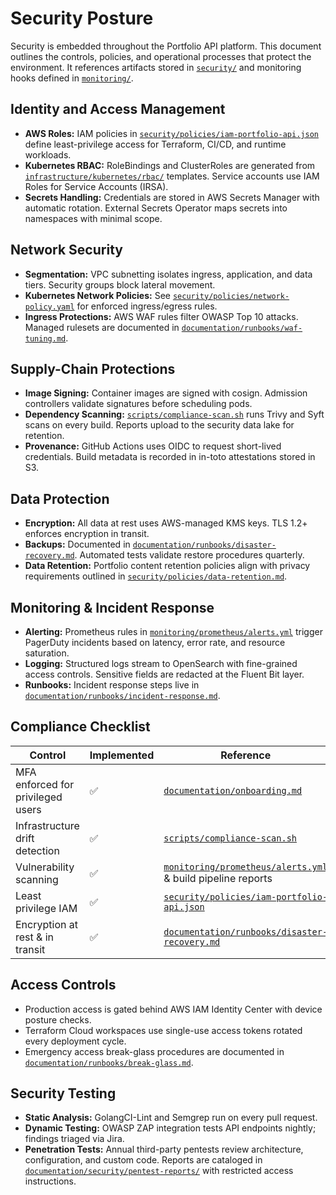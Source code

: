 # Security Posture

Security is embedded throughout the Portfolio API platform. This document outlines the controls, policies, and operational processes that protect the environment. It references artifacts stored in [`security/`](./security/) and monitoring hooks defined in [`monitoring/`](./monitoring/).

## Identity and Access Management

- **AWS Roles:** IAM policies in [`security/policies/iam-portfolio-api.json`](./security/policies/iam-portfolio-api.json) define least-privilege access for Terraform, CI/CD, and runtime workloads.
- **Kubernetes RBAC:** RoleBindings and ClusterRoles are generated from [`infrastructure/kubernetes/rbac/`](./infrastructure/kubernetes/rbac/) templates. Service accounts use IAM Roles for Service Accounts (IRSA).
- **Secrets Handling:** Credentials are stored in AWS Secrets Manager with automatic rotation. External Secrets Operator maps secrets into namespaces with minimal scope.

## Network Security

- **Segmentation:** VPC subnetting isolates ingress, application, and data tiers. Security groups block lateral movement.
- **Kubernetes Network Policies:** See [`security/policies/network-policy.yaml`](./security/policies/network-policy.yaml) for enforced ingress/egress rules.
- **Ingress Protections:** AWS WAF rules filter OWASP Top 10 attacks. Managed rulesets are documented in [`documentation/runbooks/waf-tuning.md`](./documentation/runbooks/waf-tuning.md).

## Supply-Chain Protections

- **Image Signing:** Container images are signed with cosign. Admission controllers validate signatures before scheduling pods.
- **Dependency Scanning:** [`scripts/compliance-scan.sh`](./scripts/compliance-scan.sh) runs Trivy and Syft scans on every build. Reports upload to the security data lake for retention.
- **Provenance:** GitHub Actions uses OIDC to request short-lived credentials. Build metadata is recorded in in-toto attestations stored in S3.

## Data Protection

- **Encryption:** All data at rest uses AWS-managed KMS keys. TLS 1.2+ enforces encryption in transit.
- **Backups:** Documented in [`documentation/runbooks/disaster-recovery.md`](./documentation/runbooks/disaster-recovery.md). Automated tests validate restore procedures quarterly.
- **Data Retention:** Portfolio content retention policies align with privacy requirements outlined in [`security/policies/data-retention.md`](./security/policies/data-retention.md).

## Monitoring & Incident Response

- **Alerting:** Prometheus rules in [`monitoring/prometheus/alerts.yml`](./monitoring/prometheus/alerts.yml) trigger PagerDuty incidents based on latency, error rate, and resource saturation.
- **Logging:** Structured logs stream to OpenSearch with fine-grained access controls. Sensitive fields are redacted at the Fluent Bit layer.
- **Runbooks:** Incident response steps live in [`documentation/runbooks/incident-response.md`](./documentation/runbooks/incident-response.md).

## Compliance Checklist

| Control | Implemented | Reference |
| --- | --- | --- |
| MFA enforced for privileged users | ✅ | [`documentation/onboarding.md`](./documentation/onboarding.md#mfa-setup) |
| Infrastructure drift detection | ✅ | [`scripts/compliance-scan.sh`](./scripts/compliance-scan.sh) |
| Vulnerability scanning | ✅ | [`monitoring/prometheus/alerts.yml`](./monitoring/prometheus/alerts.yml) & build pipeline reports |
| Least privilege IAM | ✅ | [`security/policies/iam-portfolio-api.json`](./security/policies/iam-portfolio-api.json) |
| Encryption at rest & in transit | ✅ | [`documentation/runbooks/disaster-recovery.md`](./documentation/runbooks/disaster-recovery.md#encryption-controls) |

## Access Controls

- Production access is gated behind AWS IAM Identity Center with device posture checks.
- Terraform Cloud workspaces use single-use access tokens rotated every deployment cycle.
- Emergency access break-glass procedures are documented in [`documentation/runbooks/break-glass.md`](./documentation/runbooks/break-glass.md).

## Security Testing

- **Static Analysis:** GolangCI-Lint and Semgrep run on every pull request.
- **Dynamic Testing:** OWASP ZAP integration tests API endpoints nightly; findings triaged via Jira.
- **Penetration Tests:** Annual third-party pentests review architecture, configuration, and custom code. Reports are cataloged in [`documentation/security/pentest-reports/`](./documentation/security/pentest-reports/) with restricted access instructions.

